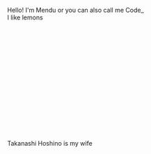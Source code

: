 Hello! I'm Mendu or you can also call me Code_
<br />
I like lemons
<br />
<br />
<br />
<br />
<br />
<br />
<br />
<br />
<br />
<br />
<br />
<br />
<br />
<br />
<br />
<br />
<br />
Takanashi Hoshino is my wife
